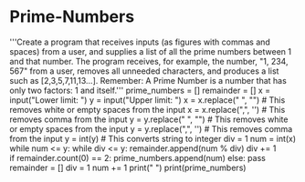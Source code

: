 # Prime-Numbers
'''Create a program that receives inputs (as figures with commas and spaces) from a user, and supplies a list of all the prime numbers between 1 and that number.
The program receives, for example, the number, "1, 234, 567" from a user, removes all unneeded characters, and produces a list such as [2,3,5,7,11,13...]. 
Remember: A Prime Number is a number that has only two factors: 1 and itself.'''
prime_numbers = []
remainder = []
x = input("Lower limit: ")
y = input("Upper limit: ")
x = x.replace(" ", "") # This removes white or empty spaces from the input
x = x.replace(",", '') # This removes  comma from the input
y = y.replace(" ", "") # This removes white or empty spaces from the input
y = y.replace(",", '') # This removes  comma from the input
y = int(y) # This converts string to integer
div = 1
num = int(x)
while num <= y:
    while div <= y:
        remainder.append(num % div)
        div += 1   
    if remainder.count(0) == 2:
        prime_numbers.append(num)
    else:
        pass
    remainder = []
    div = 1
    num += 1
print(" ")
print(prime_numbers)
